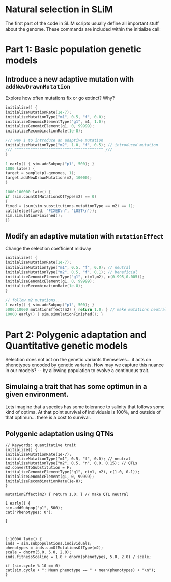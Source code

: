# Natural selection in SLiM

The first part of the code in SLiM scripts usually define all important stuff about the genome. These commands are included within the initialize call:

# Part 1: Basic population genetic models

## Introduce a new adaptive mutation with `addNewDrawnMutation`
Explore how often mutations fix or go extinct? Why?
```c++
initialize() {
initializeMutationRate(1e-7);
initializeMutationType("m1", 0.5, "f", 0.0);
initializeGenomicElementType("g1", m1, 1.0);
initializeGenomicElement(g1, 0, 99999);
initializeRecombinationRate(1e-8);

/// way 1 to introduce an adaptive mutation
initializeMutationType("m2", 1.0, "f", 0.5); // introduced mutation
/// ^^^^^^^^^^^^^^^^^^^^^^^^^^^^^^^^^^^^^^^ ///
}

1 early() { sim.addSubpop("p1", 500); }
1000 late() {
target = sample(p1.genomes, 1);
target.addNewDrawnMutation(m2, 10000);
}

1000:100000 late() {
if (sim.countOfMutationsOfType(m2) == 0)
{
fixed = (sum(sim.substitutions.mutationType == m2) == 1);
cat(ifelse(fixed, "FIXED\n", "LOST\n"));
sim.simulationFinished();
}}
```

## Modify an adaptive mutation with `mutationEffect`
Change the selection coefficient midway
```c++
initialize() {
initializeMutationRate(1e-7);
initializeMutationType("m1", 0.5, "f", 0.0); // neutral
initializeMutationType("m2", 0.5, "f", 0.1); // beneficial
initializeGenomicElementType("g1", c(m1,m2), c(0.995,0.005));
initializeGenomicElement(g1, 0, 99999);
initializeRecombinationRate(1e-8);
}

// follow m2 mutations...
1 early() { sim.addSubpop("p1", 500); }
5000:10000 mutationEffect(m2) { return 1.0; } // make mutations neutral again
10000 early() { sim.simulationFinished(); }
```

# Part 2: Polygenic adaptation and Quantitative genetic models

Selection does not act on the genetic variants themselves... it acts on phenotypes encoded by genetic variants. How may we capture this nuance in our models?  -- by allowing population to evolve a continuous trait.

## Simulaing a trait that has some optimun in a given environment.

Lets imagine that a species has some tolerance to salinity that follows some kind of optima. At that point survival of individuals is 100%, and outside of that optimun... there is a cost to survival.

## Polygenic adaptation using QTNs

```c+
// Keywords: quantitative trait
initialize() {
initializeMutationRate(1e-7);
initializeMutationType("m1", 0.5, "f", 0.0); // neutral
initializeMutationType("m2", 0.5, "n", 0.0, 0.15); // QTLs
m2.convertToSubstitution = F;
initializeGenomicElementType("g1", c(m1, m2), c(1.0, 0.1));
initializeGenomicElement(g1, 0, 99999);
initializeRecombinationRate(1e-8);
}

mutationEffect(m2) { return 1.0; } // make QTL neutral

1 early() {
sim.addSubpop("p1", 500);
cat("Phenotypes: 0");

}

  

1:10000 late() {
inds = sim.subpopulations.individuals;
phenotypes = inds.sumOfMutationsOfType(m2);
scale = dnorm(5.0, 5.0, 2.0);
inds.fitnessScaling = 1.0 + dnorm(phenotypes, 5.0, 2.0) / scale;

if (sim.cycle % 10 == 0)
cat(sim.cycle + ": Mean phenotype == " + mean(phenotypes) + "\n");
}

```
